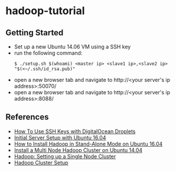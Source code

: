 # hadoop-tutorial

## Getting Started
* Set up a new Ubuntu 14.06 VM using a SSH key
* run the following command:
  ```
  $ ./setup.sh $(whoami) <master ip> <slave1 ip>,<slave2 ip> "$(<~/.ssh/id_rsa.pub)"
  ```
* open a new browser tab and navigate to http://<your server's ip address>:50070/
* open a new browser tab and navigate to http://<your server's ip address>:8088/



## References
* [How To Use SSH Keys with DigitalOcean Droplets](https://www.digitalocean.com/community/tutorials/how-to-use-ssh-keys-with-digitalocean-droplets)
* [Initial Server Setup with Ubuntu 16.04](http://www.digitalocean.com/community/tutorials/initial-server-setup-with-ubuntu-16-04)
* [How to Install Hadoop in Stand-Alone Mode on Ubuntu 16.04](https://www.digitalocean.com/community/tutorials/how-to-install-hadoop-in-stand-alone-mode-on-ubuntu-16-04)
* [Install a Multi Node Hadoop Cluster on Ubuntu 14.04](https://chawlasumit.wordpress.com/2015/03/09/)
* [Hadoop: Setting up a Single Node Cluster](https://hadoop.apache.org/docs/stable/hadoop-project-dist/hadoop-common/SingleCluster.html)
* [Hadoop Cluster Setup](https://hadoop.apache.org/docs/stable/hadoop-project-dist/hadoop-common/ClusterSetup.html)
